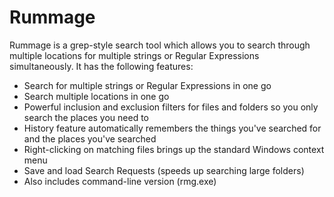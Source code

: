 Rummage
=======

Rummage is a grep-style search tool which allows you to search through multiple locations for multiple strings or Regular Expressions simultaneously. It has the following features:

* Search for multiple strings or Regular Expressions in one go
* Search multiple locations in one go
* Powerful inclusion and exclusion filters for files and folders so you only search the places you need to
* History feature automatically remembers the things you've searched for and the places you've searched
* Right-clicking on matching files brings up the standard Windows context menu
* Save and load Search Requests (speeds up searching large folders)
* Also includes command-line version (rmg.exe)
